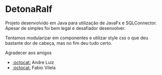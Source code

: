 # DetonaRalf

Projeto desenvolvido em Java para utilização de JavaFx e SQLConnector. Apesar de simples foi bem legal e desafiador desenvolver.

Tentamos modularizar em componentes e utilizar style css o que deu bastante dor de cabeça, mas no fim deu tudo certo.

Agradecer aos amigos

- [:octocat:]() Andre Luiz
- [:octocat:](https://github.com/fabio2804) Fabio Vilela 